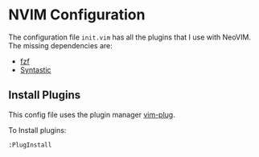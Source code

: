 # NVIM Configuration

The configuration file `init.vim` has all the plugins that I use with NeoVIM. The missing dependencies are:

- [fzf](https://github.com/junegunn/fzf)
- [Syntastic](https://github.com/vim-syntastic/syntastic)

## Install Plugins

This config file uses the plugin manager [vim-plug](https://github.com/junegunn/vim-plug).

To Install plugins:

```
:PlugInstall
```
